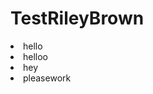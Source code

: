 # TestRileyBrown

<html>
  <body>
    <div>
      <li>hello</li>
      <li>helloo</li>
      <li>hey</li>
      <li>pleasework</li>
     </ul>
   </div>
 </body>
</html>
        
